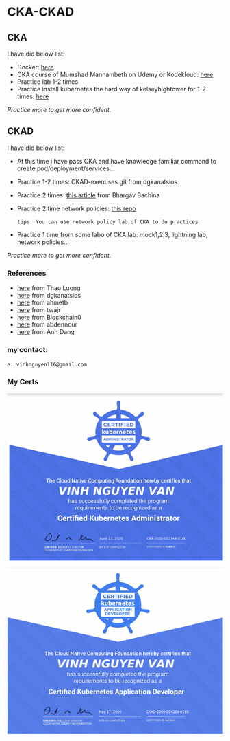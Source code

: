 # CKA-CKAD

## CKA

I have did below list:

   - Docker: [here](https://www.youtube.com/watch?v=zJ6WbK9zFpI&t=2001s)
   - CKA course of Mumshad Mannambeth on Udemy or Kodekloud: [here](https://www.udemy.com/course/certified-kubernetes-administrator-with-practice-tests/learn/lecture/14224074#overview)
   - Practice lab 1-2 times 
   - Practice install kubernetes the hard way of kelseyhightower for 1-2 times: [here](https://github.com/kelseyhightower/kubernetes-the-hard-way)

 _Practice more to get more confident._

## CKAD

I have did below list:

   -  At this time i have pass CKA and have knowledge familiar command to create pod/deployment/services...
   -  Practice 1-2 times: CKAD-exercises.git from dgkanatsios
   -  Practice 2 times: [this article](https://medium.com/bb-tutorials-and-thoughts/practice-enough-with-these-questions-for-the-ckad-exam-2f42d1228552) from Bhargav Bachina
   -  Practice 2 time network policies: [this repo](https://github.com/ahmetb/kubernetes-network-policy-recipes.git)
         
          tips: You can use network policy lab of CKA to do practices 
   - Practice 1 time from some labo of CKA lab: mock1,2,3, lightning lab, network policies...
 
 _Practice more to get more confident._
 
### References
- [here](https://medium.com/@luongvinhthao/how-to-get-the-cka-from-beginner-6923c5f2c546) from Thao Luong
- [here](https://github.com/dgkanatsios/CKAD-exercises.git) from dgkanatsios
- [here](https://github.com/ahmetb/kubernetes-network-policy-recipes.git) from ahmetb
- [here](https://github.com/twajr/ckad-prep-notes) from twajr
- [here](https://www.reddit.com/r/kubernetes/comments/9uydc1/passed_the_ckad_special_thanks_to_the_linux/) from Blockchain0
- [here](https://medium.com/devopslinks/my-story-towards-cka-ckad-and-some-tips-daf495e711a9) from abdennour
- [here](https://medium.com/chotot-techblog/tips-tricks-to-pass-certified-kubernetes-application-developer-ckad-exam-67c9e1b32e6e) from Anh Dang
### my contact:

    e: vinhnguyen116@gmail.com
    
### My Certs
![CKA](https://github.com/vinhnguyen116/CKA-CKAD/blob/master/CKA.png)

![CKA](https://github.com/vinhnguyen116/CKA-CKAD/blob/master/CKAD.png)
